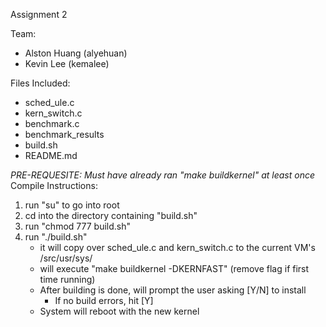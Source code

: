 Assignment 2

Team:
- Alston Huang (alyehuan)
- Kevin Lee (kemalee)

Files Included:
- sched_ule.c
- kern_switch.c 
- benchmark.c
- benchmark_results
- build.sh
- README.md

*PRE-REQUESITE: Must have already ran "make buildkernel" at least once*
Compile Instructions: 
1. run "su" to go into root
2. cd into the directory containing "build.sh"
2. run "chmod 777 build.sh"
3. run "./build.sh"
    -   it will copy over sched_ule.c and kern_switch.c to 
        the current VM's /src/usr/sys/<files>
    -   will execute "make buildkernel -DKERNFAST" (remove flag if first time      running)
    -   After building is done, will prompt the user asking [Y/N] to install
        -   If no build errors, hit [Y]
    -   System will reboot with the new kernel

